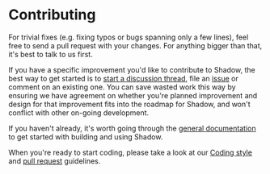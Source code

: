 # Contributing

For trivial fixes (e.g. fixing typos or bugs spanning only a few
lines), feel free to send a pull request with your changes.  For
anything bigger than that, it's best to talk to us first.

If you have a specific improvement you'd like to contribute to Shadow, the best
way to get started is to [start a discussion
thread](https://github.com/shadow/shadow/discussions), file an
[issue](https://github.com/shadow/shadow/issues) or comment on an existing one.
You can save wasted work this way by ensuring we have agreement on whether
you're planned improvement and design for that improvement fits into the
roadmap for Shadow, and won't conflict with other on-going development.

If you haven't already, it's worth going through the [general
documentation](README.md) to get started with building and using
Shadow.

When you're ready to start coding, please take a look at our [Coding
style](coding_style.md) and [pull request](pull_requests.md)
guidelines.
